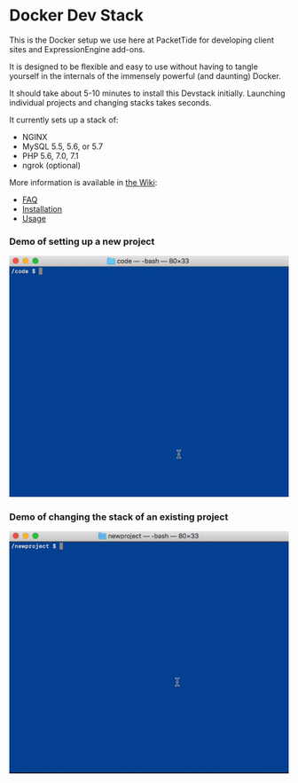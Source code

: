 # Docker Dev Stack

This is the Docker setup we use here at PacketTide for developing client sites and ExpressionEngine add-ons.

It is designed to be flexible and easy to use without having to tangle yourself in the internals of the immensely powerful (and daunting) Docker.

It should take about 5-10 minutes to install this Devstack initially. Launching individual projects and changing stacks takes seconds.

It currently sets up a stack of:

- NGINX
- MySQL 5.5, 5.6, or 5.7
- PHP 5.6, 7.0, 7.1
- ngrok (optional)

More information is available in [the Wiki](wiki):

- [FAQ](/packettide/docker/wiki/FAQ)
- [Installation](/packettide/docker/wiki/Installation)
- [Usage](/packettide/docker/wiki/Usage)

### Demo of setting up a new project
![Setting up a new project](/assets/new_stack.gif)

### Demo of changing the stack of an existing project
![Changing project stack](/assets/changing_stack.gif)